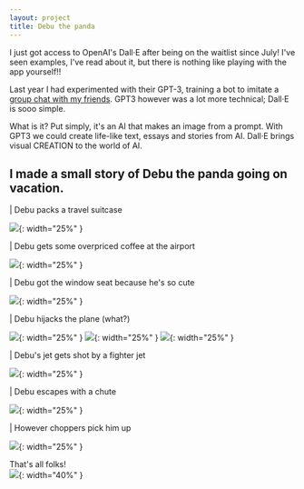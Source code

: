 ```yaml
---
layout: project
title: Debu the panda
---
```

I just got access to OpenAI's Dall·E after being on the waitlist since July!
I've seen examples, I've read about it, but there is nothing like playing with the app yourself!!

Last year I had experimented with their GPT-3, training a bot to imitate a [group chat with my friends](https://tejaswa.me/projects/gpt2Whatsapp.html). GPT3 however was a lot more technical; Dall·E is sooo simple.

What is it? Put simply, it's an AI that makes an image from a prompt. With GPT3 we could create life-like text, essays and stories from AI. Dall·E brings visual CREATION to the world of AI.

## I made a small story of Debu the panda going on vacation.

| Debu packs a travel suitcase

![](dalle_story/1.png){: width="25%" }

| Debu gets some overpriced coffee at the airport

![](dalle_story/2.png){: width="25%" }

| Debu got the window seat because he's so cute

![](dalle_story/3.png){: width="25%" }

| Debu hijacks the plane (what?)

![](dalle_story/4.png){: width="25%" }
![](dalle_story/5.png){: width="25%" }
![](dalle_story/6.png){: width="25%" }

| Debu's jet gets shot by a fighter jet

![](dalle_story/6b.png){: width="25%" }

| Debu escapes with a chute

![](dalle_story/7.png){: width="25%" }

| However choppers pick him up

![](dalle_story/8.png){: width="25%" }

That's all folks! <br>
![](giphy.gif){: width="40%" }
